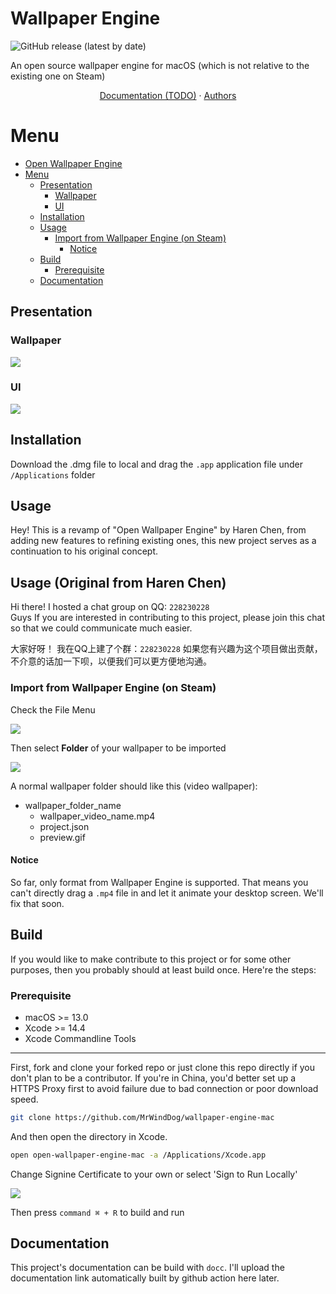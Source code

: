 Wallpaper Engine
=========

![GitHub release (latest by date)](https://img.shields.io/github/v/release/MrWindDog/wallpaper-engine-mac)

An open source wallpaper engine for macOS (which is not relative to the existing one on Steam)

<p align="center">
<a href="https://example.com">Documentation (TODO)</a>
·
<a href="https://github.com/MrWindDog/wallpaper-engine/blob/main/AUTHORS.md">Authors</a>
</p>

Menu
=================

<!--ts-->
- [Open Wallpaper Engine](#open-wallpaper-engine)
- [Menu](#menu)
  - [Presentation](#presentation)
    - [Wallpaper](#wallpaper)
    - [UI](#ui)
  - [Installation](#installation)
  - [Usage](#usage)
    - [Import from Wallpaper Engine (on Steam)](#import-from-wallpaper-engine-on-steam)
      - [Notice](#notice)
  - [Build](#build)
    - [Prerequisite](#prerequisite)
  - [Documentation](#documentation)
<!--te-->

## Presentation

### Wallpaper

![](resources/wallpaper.png)

### UI

![](resources/wallpaper-with-windows.png)


## Installation
Download the .dmg file to local and drag the `.app` application file under `/Applications` folder

## Usage
Hey!
This is a revamp of "Open Wallpaper Engine" by Haren Chen,
from adding new features to refining existing ones, this new
project serves as a continuation to his original concept.

## Usage (Original from Haren Chen)
Hi there!
I hosted a chat group on QQ: `228230228`  
Guys If you are interested in contributing to this project, please 
join this chat so that we could communicate much easier.

大家好呀！ 
我在QQ上建了个群：`228230228` 
如果您有兴趣为这个项目做出贡献，不介意的话加一下呗，以便我们可以更方便地沟通。  


### Import from Wallpaper Engine (on Steam)

Check the File Menu

![](resources/import-menu.png)

Then select **Folder** of your wallpaper to be imported

![](resources/import-panel.png)

A normal wallpaper folder should like this (video wallpaper):
- wallpaper_folder_name
  - wallpaper_video_name.mp4
  - project.json
  - preview.gif

#### Notice
So far, only format from Wallpaper Engine is supported. That means you can't directly drag a `.mp4` file in and let it animate your desktop screen. We'll fix that soon.


## Build
If you would like to make contribute to this project or for some other purposes, then you probably should at least build once. Here're the steps:

### Prerequisite
- macOS >= 13.0
- Xcode >= 14.4
- Xcode Commandline Tools

-----
First, fork and clone your forked repo or just clone this repo directly if you don't plan to be a contributor. If you're in China, you'd better set up a HTTPS Proxy first to avoid failure due to bad connection or poor download speed.
```sh
git clone https://github.com/MrWindDog/wallpaper-engine-mac
```

And then open the directory in Xcode.
```sh
open open-wallpaper-engine-mac -a /Applications/Xcode.app
```

Change Signine Certificate to your own or select 'Sign to Run Locally'

![](resources/change-signing-certificate.png)

Then press `command ⌘ + R` to build and run


## Documentation
This project's documentation can be build with `docc`. I'll upload the documentation link automatically built by github action here later.
